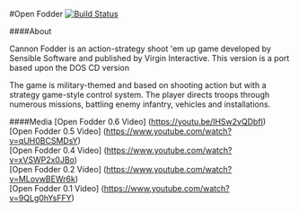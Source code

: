 #Open Fodder
[![Build Status](https://travis-ci.org/segrax/openfodder.svg?branch=master)](https://travis-ci.org/segrax/openfodder)

####About

Cannon Fodder is an action-strategy shoot 'em up game developed by Sensible Software and published by Virgin Interactive. This version is a port based upon the DOS CD version

The game is military-themed and based on shooting action but with a strategy game-style 
control system. The player directs troops through numerous missions, battling enemy infantry, vehicles and installations.

####Media
[Open Fodder 0.6 Video] (https://youtu.be/lHSw2vQDbfI)  
[Open Fodder 0.5 Video] (https://www.youtube.com/watch?v=qUH0BCSMDsY)  
[Open Fodder 0.4 Video] (https://www.youtube.com/watch?v=xVSWP2x0JBo)  
[Open Fodder 0.2 Video] (https://www.youtube.com/watch?v=MLovwBEWr6k)  
[Open Fodder 0.1 Video] (https://www.youtube.com/watch?v=9QLg0hYsFFY)  

